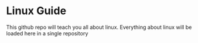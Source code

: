 # Linux Guide
This github repo will teach you all about linux. Everything about linux will be loaded here in a single repository
